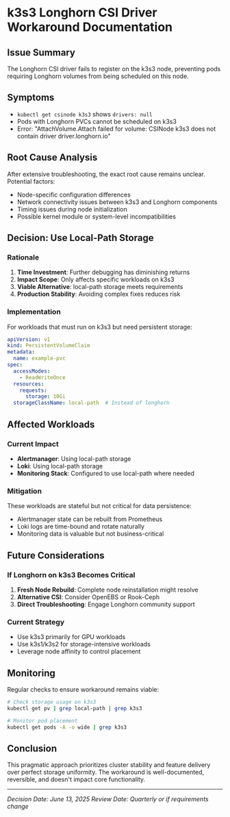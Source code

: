 # k3s3 Longhorn CSI Driver Workaround Documentation

## Issue Summary
The Longhorn CSI driver fails to register on the k3s3 node, preventing pods requiring Longhorn volumes from being scheduled on this node.

## Symptoms
- `kubectl get csinode k3s3` shows `drivers: null`
- Pods with Longhorn PVCs cannot be scheduled on k3s3
- Error: "AttachVolume.Attach failed for volume: CSINode k3s3 does not contain driver driver.longhorn.io"

## Root Cause Analysis
After extensive troubleshooting, the exact root cause remains unclear. Potential factors:
- Node-specific configuration differences
- Network connectivity issues between k3s3 and Longhorn components
- Timing issues during node initialization
- Possible kernel module or system-level incompatibilities

## Decision: Use Local-Path Storage

### Rationale
1. **Time Investment**: Further debugging has diminishing returns
2. **Impact Scope**: Only affects specific workloads on k3s3
3. **Viable Alternative**: local-path storage meets requirements
4. **Production Stability**: Avoiding complex fixes reduces risk

### Implementation
For workloads that must run on k3s3 but need persistent storage:
```yaml
apiVersion: v1
kind: PersistentVolumeClaim
metadata:
  name: example-pvc
spec:
  accessModes:
    - ReadWriteOnce
  resources:
    requests:
      storage: 10Gi
  storageClassName: local-path  # Instead of longhorn
```

## Affected Workloads

### Current Impact
- **Alertmanager**: Using local-path storage
- **Loki**: Using local-path storage
- **Monitoring Stack**: Configured to use local-path where needed

### Mitigation
These workloads are stateful but not critical for data persistence:
- Alertmanager state can be rebuilt from Prometheus
- Loki logs are time-bound and rotate naturally
- Monitoring data is valuable but not business-critical

## Future Considerations

### If Longhorn on k3s3 Becomes Critical
1. **Fresh Node Rebuild**: Complete node reinstallation might resolve
2. **Alternative CSI**: Consider OpenEBS or Rook-Ceph
3. **Direct Troubleshooting**: Engage Longhorn community support

### Current Strategy
- Use k3s3 primarily for GPU workloads
- Use k3s1/k3s2 for storage-intensive workloads
- Leverage node affinity to control placement

## Monitoring
Regular checks to ensure workaround remains viable:
```bash
# Check storage usage on k3s3
kubectl get pv | grep local-path | grep k3s3

# Monitor pod placement
kubectl get pods -A -o wide | grep k3s3
```

## Conclusion
This pragmatic approach prioritizes cluster stability and feature delivery over perfect storage uniformity. The workaround is well-documented, reversible, and doesn't impact core functionality.

---
*Decision Date: June 13, 2025*
*Review Date: Quarterly or if requirements change*